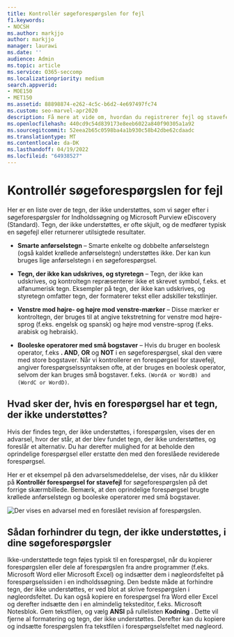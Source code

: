 ```yaml
---
title: Kontrollér søgeforespørgslen for fejl
f1.keywords:
- NOCSH
ms.author: markjjo
author: markjjo
manager: laurawi
ms.date: ''
audience: Admin
ms.topic: article
ms.service: O365-seccomp
ms.localizationpriority: medium
search.appverid:
- MOE150
- MET150
ms.assetid: 88898874-e262-4c5c-b6d2-4e697497fc74
ms.custom: seo-marvel-apr2020
description: Få mere at vide om, hvordan du registrerer fejl og stavefejl i din nøgleordsforespørgsel for eDiscovery-søgninger, før du kører søgningen.
ms.openlocfilehash: 440cd9c54d839173e8eeb6022a840f90305a1a92
ms.sourcegitcommit: 52eea2b65c0598ba4a1b930c58b42dbe62cdaadc
ms.translationtype: MT
ms.contentlocale: da-DK
ms.lasthandoff: 04/19/2022
ms.locfileid: "64938527"
---
```

# <a name="check-your-search-query-for-errors"></a>Kontrollér søgeforespørgslen for fejl
  
Her er en liste over de tegn, der ikke understøttes, som vi søger efter i søgeforespørgsler for Indholdssøgning og Microsoft Purview eDiscovery (Standard). Tegn, der ikke understøttes, er ofte skjult, og de medfører typisk en søgefejl eller returnerer utilsigtede resultater.
  
- **Smarte anførselstegn** – Smarte enkelte og dobbelte anførselstegn (også kaldet krøllede anførselstegn) understøttes ikke. Der kan kun bruges lige anførselstegn i en søgeforespørgsel. 

- **Tegn, der ikke kan udskrives, og styretegn** – Tegn, der ikke kan udskrives, og kontroltegn repræsenterer ikke et skrevet symbol, f.eks. et alfanumerisk tegn. Eksempler på tegn, der ikke kan udskrives, og styretegn omfatter tegn, der formaterer tekst eller adskiller tekstlinjer. 

- **Venstre mod højre- og højre mod venstre-mærker** – Disse mærker er kontroltegn, der bruges til at angive tekstretning for venstre mod højre-sprog (f.eks. engelsk og spansk) og højre mod venstre-sprog (f.eks. arabisk og hebraisk).

- **Booleske operatorer med små bogstaver** – Hvis du bruger en boolesk operator, f.eks **. AND**, **OR** og **NOT** i en søgeforespørgsel, skal den være med store bogstaver. Når vi kontrollerer en forespørgsel for stavefejl, angiver forespørgselssyntaksen ofte, at der bruges en boolesk operator, selvom der kan bruges små bogstaver. f.eks.  `(WordA or WordB) and (WordC or WordD)`.

## <a name="what-happens-if-a-query-has-an-unsupported-character"></a>Hvad sker der, hvis en forespørgsel har et tegn, der ikke understøttes?

Hvis der findes tegn, der ikke understøttes, i forespørgslen, vises der en advarsel, hvor der står, at der blev fundet tegn, der ikke understøttes, og foreslår et alternativ. Du har derefter mulighed for at beholde den oprindelige forespørgsel eller erstatte den med den foreslåede reviderede forespørgsel.

Her er et eksempel på den advarselsmeddelelse, der vises, når du klikker på **Kontrollér forespørgsel for stavefejl** for søgeforespørgslen på det forrige skærmbillede. Bemærk, at den oprindelige forespørgsel brugte krøllede anførselstegn og booleske operatorer med små bogstaver.
  
![Der vises en advarsel med en foreslået revision af forespørgslen.](../media/23214b30-8e52-412c-bd80-63fb1b3ed52d.png)
  
## <a name="how-to-prevent-unsupported-characters-in-your-search-queries"></a>Sådan forhindrer du tegn, der ikke understøttes, i dine søgeforespørgsler

Ikke-understøttede tegn føjes typisk til en forespørgsel, når du kopierer forespørgslen eller dele af forespørgslen fra andre programmer (f.eks. Microsoft Word eller Microsoft Excel) og indsætter dem i nøgleordsfeltet på forespørgselssiden i en indholdssøgning. Den bedste måde at forhindre tegn, der ikke understøttes, er ved blot at skrive forespørgslen i nøgleordsfeltet. Du kan også kopiere en forespørgsel fra Word eller Excel og derefter indsætte den i en almindelig teksteditor, f.eks. Microsoft Notesblok. Gem tekstfilen, og vælg **ANSI** på rullelisten **Kodning** . Dette vil fjerne al formatering og tegn, der ikke understøttes. Derefter kan du kopiere og indsætte forespørgslen fra tekstfilen i forespørgselsfeltet med nøgleord.

